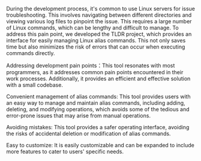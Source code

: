 During the development process, it's common to use Linux servers for issue troubleshooting. This involves navigating between different directories and viewing various log files to pinpoint the issue. This requires a large number of Linux commands, which can be lengthy and difficult to manage. To address this pain point, we developed the TLDR project, which provides an interface for easily managing Linux alias commands. This not only saves time but also minimizes the risk of errors that can occur when executing commands directly.

Addressing development pain points：This tool resonates with most programmers, as it addresses common pain points encountered in their work processes. Additionally, it provides an efficient and effective solution with a small codebase.

Convenient management of alias commands: This tool provides users with an easy way to manage and maintain alias commands, including adding, deleting, and modifying operations, which avoids some of the tedious and error-prone issues that may arise from manual operations.

Avoiding mistakes: This tool provides a safer operating interface, avoiding the risks of accidental deletion or modification of alias commands.

Easy to customize: It is easily customizable and can be expanded to include more features to cater to users' specific needs.
